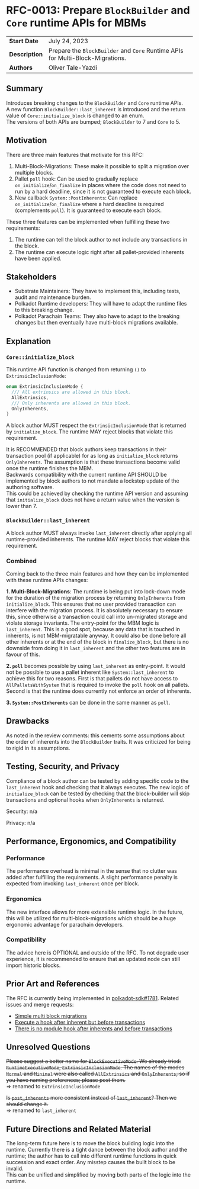 # RFC-0013: Prepare `BlockBuilder` and `Core` runtime APIs for MBMs

|                 |                                                                             |
| --------------- | --------------------------------------------------------------------------- |
| **Start Date**  | July 24, 2023 |
| **Description** | Prepare the `BlockBuilder` and `Core` Runtime APIs for Multi-Block-Migrations. |
| **Authors**     | Oliver Tale-Yazdi |

## Summary

Introduces breaking changes to the `BlockBuilder` and `Core` runtime APIs.  
A new function `BlockBuilder::last_inherent` is introduced and the return value of `Core::initialize_block` is changed to an enum.  
The versions of both APIs are bumped; `BlockBuilder` to 7 and `Core` to 5.

## Motivation

There are three main features that motivate for this RFC:
1. Multi-Block-Migrations: These make it possible to split a migration over multiple blocks.
2. Pallet `poll` hook: Can be used to gradually replace `on_initialize`/`on_finalize` in places where the code does not need to run by a hard deadline, since it is not guaranteed to execute each block.
3. New callback `System::PostInherents`: Can replace `on_initialize`/`on_finalize` where a hard deadline is required (complements `poll`). It is guaranteed to execute each block.

These three features can be implemented when fulfilling these two requirements:
1. The runtime can tell the block author to not include any transactions in the block.
2. The runtime can execute logic right after all pallet-provided inherents have been applied.

## Stakeholders

- Substrate Maintainers: They have to implement this, including tests, audit and
  maintenance burden.
- Polkadot Runtime developers: They will have to adapt the runtime files to this breaking change.
- Polkadot Parachain Teams: They also have to adapt to the breaking changes but then eventually have
  multi-block migrations available.

## Explanation


### `Core::initialize_block`

This runtime API function is changed from returning `()` to `ExtrinsicInclusionMode`:
```rust
enum ExtrinsicInclusionMode {
  /// All extrinsics are allowed in this block.
  AllExtrinsics,
  /// Only inherents are allowed in this block.
  OnlyInherents,
}
```

A block author MUST respect the `ExtrinsicInclusionMode` that is returned by `initialize_block`. The runtime MAY reject blocks that violate this requirement. 

It is RECOMMENDED that block authors keep transactions in their transaction pool (if applicable)
for as long as `initialize_block` returns `OnlyInherents`. The assumption is that these transactions become valid once the runtime finishes the MBM.  
Backwards compatibility with the current runtime API SHOULD be implemented by block authors to not mandate a lockstep update of the authoring software.  
This could be achieved by checking the runtime API version and assuming that `initialize_block` does not have a return value when the version is lower than 7.

### `BlockBuilder::last_inherent`

A block author MUST always invoke `last_inherent` directly after applying all runtime-provided inherents. The runtime MAY reject blocks that violate this requirement.

### Combined

Coming back to the three main features and how they can be implemented with these runtime APIs changes:

**1. Multi-Block-Migrations**: The runtime is being put into lock-down mode for the duration of the migration process by returning `OnlyInherents` from `initialize_block`. This ensures that no user provided transaction can interfere with the migration process. It is absolutely necessary to ensure this, since otherwise a transaction could call into un-migrated storage and violate storage invariants. The entry-point for the MBM logic is `last_inherent`. This is a good spot, because any data that is touched in inherents, is not MBM-migratable anyway. It could also be done before all other inherents or at the end of the block in `finalize_block`, but there is no downside from doing it in `last_inherent` and the other two features are in favour of this.

**2. `poll`** becomes possible by using `last_inherent` as entry-point. It would not be possible to use a pallet inherent like `System::last_inherent` to achieve this for two reasons. First is that pallets do not have access to `AllPalletsWithSystem` that is required to invoke the `poll` hook on all pallets. Second is that the runtime does currently not enforce an order of inherents. 

**3. `System::PostInherents`** can be done in the same manner as `poll`.

## Drawbacks

As noted in the review comments: this cements some assumptions about the order of inherents into the `BlockBuilder` traits. It was criticized for being to rigid in its assumptions.

## Testing, Security, and Privacy

Compliance of a block author can be tested by adding specific code to the `last_inherent` hook and
checking that it always executes. The new logic of `initialize_block` can be tested by checking that
the block-builder will skip transactions and optional hooks when `OnlyInherents` is returned.  

Security: n/a

Privacy: n/a

## Performance, Ergonomics, and Compatibility

### Performance

The performance overhead is minimal in the sense that no clutter was added after fulfilling the
requirements. A slight performance penalty is expected from invoking
`last_inherent` once per block.

### Ergonomics

The new interface allows for more extensible runtime logic. In the future, this will be utilized for
multi-block-migrations which should be a huge ergonomic advantage for parachain developers.

### Compatibility

The advice here is OPTIONAL and outside of the RFC. To not degrade
user experience, it is recommended to ensure that an updated node can still import historic blocks.

## Prior Art and References

The RFC is currently being implemented in [polkadot-sdk#1781](https://github.com/paritytech/polkadot-sdk/pull/1781). Related issues and merge
requests:
- [Simple multi block migrations](https://github.com/paritytech/substrate/pull/14275)
- [Execute a hook after inherent but before
  transactions](https://github.com/paritytech/substrate/issues/9210)
- [There is no module hook after inherents and before
  transactions](https://github.com/paritytech/substrate/issues/5757)


## Unresolved Questions

~~Please suggest a better name for `BlockExecutiveMode`. We already tried: `RuntimeExecutiveMode`,
`ExtrinsicInclusionMode`. The names of the modes `Normal` and `Minimal` were also called
`AllExtrinsics` and `OnlyInherents`, so if you have naming preferences; please post them.~~  
=> renamed to `ExtrinsicInclusionMode`

~~Is `post_inherents` more consistent instead of `last_inherent`? Then we should change it.~~  
=> renamed to `last_inherent`

## Future Directions and Related Material

The long-term future here is to move the block building logic into the runtime. Currently there is a tight dance between the block author and the runtime; the author has to call into different runtime functions in quick succession and exact order. Any misstep causes the built block to be invalid.  
This can be unified and simplified by moving both parts of the logic into the runtime.

